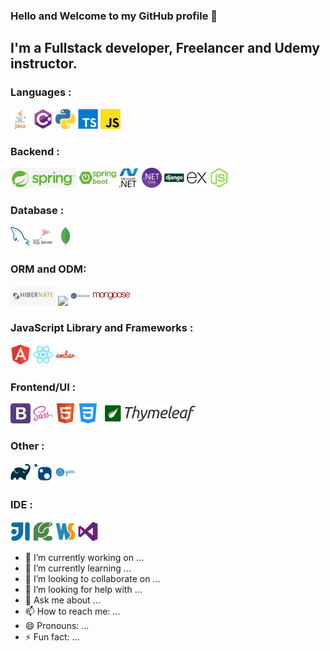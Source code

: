 ### Hello and Welcome to my GitHub profile 👋

## I'm a Fullstack developer, Freelancer and Udemy instructor.


### Languages :
<code><img src="https://raw.githubusercontent.com//SPSarkar88/SPSarkar88/master/asset/java.png" ></code>
<code><img src="https://raw.githubusercontent.com//SPSarkar88/SPSarkar88/master/asset/csharp.png"></code>
<code><img src="https://raw.githubusercontent.com//SPSarkar88/SPSarkar88/master/asset/python.png"></code>
<code><img src="https://raw.githubusercontent.com//SPSarkar88/SPSarkar88/master/asset/typescript.png"></code>
<code><img src="https://raw.githubusercontent.com//SPSarkar88/SPSarkar88/master/asset/javascript.png"></code>

### Backend :
<code><img src="https://raw.githubusercontent.com//SPSarkar88/SPSarkar88/master/asset/spring.png" height="32" ></code>
<code><img src="https://raw.githubusercontent.com//SPSarkar88/SPSarkar88/master/asset/spring-boot.png" height="32" ></code>
<code><img src="https://raw.githubusercontent.com//SPSarkar88/SPSarkar88/master/asset/dotnet.png"></code>
<code><img src="https://raw.githubusercontent.com//SPSarkar88/SPSarkar88/master/asset/NetCore.png"></code>
<code><img src="https://raw.githubusercontent.com//SPSarkar88/SPSarkar88/master/asset/django.png"></code>
<code><img src="https://raw.githubusercontent.com//SPSarkar88/SPSarkar88/master/asset/express.png"></code>
<code><img src="https://raw.githubusercontent.com//SPSarkar88/SPSarkar88/master/asset/node-js.png"></code>

### Database :
<code><img src="https://raw.githubusercontent.com//SPSarkar88/SPSarkar88/master/asset/mysql.png" ></code>
<code><img src="https://raw.githubusercontent.com//SPSarkar88/SPSarkar88/master/asset/sql.png"></code>
<code><img src="https://raw.githubusercontent.com//SPSarkar88/SPSarkar88/master/asset/mongodb.png"></code>

### ORM and ODM:
<code><img src="https://raw.githubusercontent.com//SPSarkar88/SPSarkar88/master/asset/hibernate.png" height="32" ></code>
<code><img src="https://raw.githubusercontent.com//SPSarkar88/SPSarkar88/master/asset/ef-core.jpeg" height="32"></code>
<code><img src="https://raw.githubusercontent.com//SPSarkar88/SPSarkar88/master/asset/sequelize.png"></code>
<code><img src="https://raw.githubusercontent.com//SPSarkar88/SPSarkar88/master/asset/mongoose.png" height="32"></code>

### JavaScript Library and Frameworks :
<code><img src="https://raw.githubusercontent.com//SPSarkar88/SPSarkar88/master/asset/angular.png" ></code>
<code><img src="https://raw.githubusercontent.com//SPSarkar88/SPSarkar88/master/asset/react.png"></code>
<code><img src="https://raw.githubusercontent.com//SPSarkar88/SPSarkar88/master/asset/ember.png"></code>

### Frontend/UI :
<code><img src="https://raw.githubusercontent.com//SPSarkar88/SPSarkar88/master/asset/bootstrap.png" ></code>
<code><img src="https://raw.githubusercontent.com//SPSarkar88/SPSarkar88/master/asset/sass.png"></code>
<code><img src="https://raw.githubusercontent.com//SPSarkar88/SPSarkar88/master/asset/html.png"></code>
<code><img src="https://raw.githubusercontent.com//SPSarkar88/SPSarkar88/master/asset/css.png"></code>
<code><img src="https://raw.githubusercontent.com//SPSarkar88/SPSarkar88/master/asset/thymeleaf.png" height="32"></code>

### Other :
<code><img src="https://raw.githubusercontent.com//SPSarkar88/SPSarkar88/master/asset/gradle.png" ></code>
<code><img src="https://raw.githubusercontent.com//SPSarkar88/SPSarkar88/master/asset/nuget.png" height="32"></code>
<code><img src="https://raw.githubusercontent.com//SPSarkar88/SPSarkar88/master/asset/yarn.png"></code>


### IDE :
<code><img src="https://raw.githubusercontent.com//SPSarkar88/SPSarkar88/master/asset/intellij.png" ></code>
<code><img src="https://raw.githubusercontent.com//SPSarkar88/SPSarkar88/master/asset/pycharm.png"></code>
<code><img src="https://raw.githubusercontent.com//SPSarkar88/SPSarkar88/master/asset/webstorm-logo.png"></code>
<code><img src="https://raw.githubusercontent.com//SPSarkar88/SPSarkar88/master/asset/visualstudio.png"></code>

- 🔭 I’m currently working on ...
- 🌱 I’m currently learning ...
- 👯 I’m looking to collaborate on ...
- 🤔 I’m looking for help with ...
- 💬 Ask me about ...
- 📫 How to reach me: ...
- 😄 Pronouns: ...
- ⚡ Fun fact: ...

